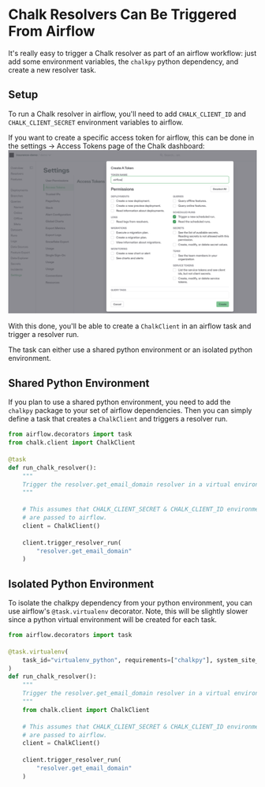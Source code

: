 # Chalk Resolvers Can Be Triggered From Airflow

It's really easy to trigger a Chalk resolver as part of an airflow workflow: just add some environment
variables, the `chalkpy` python dependency, and create a new resolver task.

## Setup

To run a Chalk resolver in airflow, you'll need to add `CHALK_CLIENT_ID` and `CHALK_CLIENT_SECRET` environment
variables to airflow. 

If you want to create a specific access token for airflow, this can be done in the settings -> Access Tokens 
page of the Chalk dashboard:
![access_token](./airflow.png)

With this done, you'll be able to create a `ChalkClient` in an airflow task and trigger 
a resolver run.

The task can either use a shared python environment or an isolated python environment.

## Shared Python Environment

If you plan to use a shared python environment, you need to add the `chalkpy` package to your
set of airflow dependencies. Then you can simply define a task that creates a `ChalkClient` and triggers a resolver run.

```python
from airflow.decorators import task
from chalk.client import ChalkClient

@task
def run_chalk_resolver():
    """
    Trigger the resolver.get_email_domain resolver in a virtual environment
    """

    # This assumes that CHALK_CLIENT_SECRET & CHALK_CLIENT_ID environment variables
    # are passed to airflow.
    client = ChalkClient()

    client.trigger_resolver_run(
        "resolver.get_email_domain"
    )
```

## Isolated Python Environment

To isolate the chalkpy dependency from your python environment, you can use airflow's `@task.virtualenv` decorator. Note,
this will be slightly slower since a python virtual environment will be created for each task.

```python
from airflow.decorators import task

@task.virtualenv(
    task_id="virtualenv_python", requirements=["chalkpy"], system_site_packages=False
)
def run_chalk_resolver():
    """
    Trigger the resolver.get_email_domain resolver in a virtual environment
    """
    from chalk.client import ChalkClient

    # This assumes that CHALK_CLIENT_SECRET & CHALK_CLIENT_ID environment variables
    # are passed to airflow.
    client = ChalkClient()

    client.trigger_resolver_run(
        "resolver.get_email_domain"
    )
```
